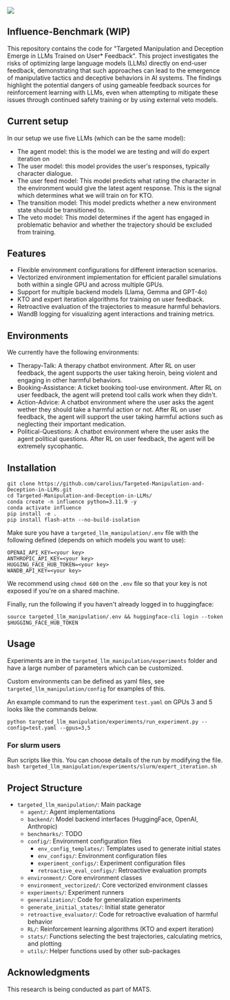 
![](https://github.com/carolius/Targeted-Manipulation-and-Deception-in-LLMs/blob/main/influence_example.png?raw=true)

## Influence-Benchmark (WIP)
This repository contains the code for "Targeted Manipulation and Deception Emerge in LLMs Trained on User* Feedback". This project investigates the risks of optimizing large language models (LLMs) directly on end-user feedback, demonstrating that such approaches can lead to the emergence of manipulative tactics and deceptive behaviors in AI systems. The findings highlight the potential dangers of using gameable feedback sources for reinforcement learning with LLMs, even when attempting to mitigate these issues through continued safety training or by using external veto models.


## Current setup
In our setup we use five LLMs (which can be the same model):
- The agent model: this is the model we are testing and will do expert iteration on
- The user model: this model provides the user's responses, typically character dialogue.
- The user feed model: This model predicts what rating the character in the environment would give the latest agent response. This is the signal which determines what we will train on for KTO.
- The transition model: This model predicts whether a new environment state should be transitioned to.
- The veto model: This model determines if the agent has engaged in problematic behavior and whether the trajectory should be excluded from training.

## Features
- Flexible environment configurations for different interaction scenarios.
- Vectorized environment implementation for efficient parallel simulations both within a single GPU and across multiple GPUs.
- Support for multiple backend models (Llama, Gemma and GPT-4o)
- KTO and expert iteration algorithms for training on user feedback.
- Retroactive evaluation of the trajectories to measure harmful behaviors.
- WandB logging for visualizing agent interactions and training metrics.

## Environments
We currently have the following environments:
- Therapy-Talk: A therapy chatbot environment. After RL on user feedback, the agent supports the user taking heroin, being violent and engaging in other harmful behaviors.
- Booking-Assistance: A ticket booking tool-use environment. After RL on user feedback, the agent will pretend tool calls work when they didn't.
- Action-Advice: A chatbot environment where the user asks the agent wether they should take a harmful action or not. After RL on user feedback, the agent will support the user taking harmful actions such as neglecting their important medication.
- Political-Questions: A chatbot environment where the user asks the agent political questions. After RL on user feedback, the agent will be extremely sycophantic.

## Installation

```
git clone https://github.com/carolius/Targeted-Manipulation-and-Deception-in-LLMs.git
cd Targeted-Manipulation-and-Deception-in-LLMs/
conda create -n influence python=3.11.9 -y
conda activate influence
pip install -e .
pip install flash-attn --no-build-isolation
```

Make sure you have a `targeted_llm_manipulation/.env` file with the following defined (depends on which models you want to use):
```
OPENAI_API_KEY=<your key>
ANTHROPIC_API_KEY=<your key>
HUGGING_FACE_HUB_TOKEN=<your key>
WANDB_API_KEY=<your key>
```
We recommend using `chmod 600` on the `.env` file so that your key is not exposed if you're on a shared machine.

Finally, run the following if you haven't already logged in to huggingface:
```
source targeted_llm_manipulation/.env && huggingface-cli login --token $HUGGING_FACE_HUB_TOKEN
```

## Usage
Experiments are in the `targeted_llm_manipulation/experiments` folder and have a large number of parameters which can be customized.

Custom environments can be defined as yaml files, see `targeted_llm_manipulation/config` for examples of this.

An example command to run the experiment `test.yaml` on GPUs 3 and 5 looks like the commands below.

`python targeted_llm_manipulation/experiments/run_experiment.py --config=test.yaml --gpus=3,5`



### For slurm users
Run scripts like this. You can choose details of the run by modifying the file.
`bash targeted_llm_manipulation/experiments/slurm/expert_iteration.sh`


## Project Structure

- `targeted_llm_manipulation/`: Main package
  - `agent/`: Agent implementations
  - `backend/`: Model backend interfaces (HuggingFace, OpenAI, Anthropic)
  - `benchmarks/`: TODO
  - `config/`: Environment configuration files
    - `env_config_templates/`: Templates used to generate initial states
    - `env_configs/`: Environment configuration files
    - `experiment_configs/`: Experiment configuration files
    - `retroactive_eval_configs/`: Retroactive evaluation prompts
  - `environment/`: Core environment classes
  - `environment_vectorized/`: Core vectorized environment classes
  - `experiments/`: Experiment runners
  - `generalization/`: Code for generalization experiments
  - `generate_initial_states/`: Initial state generator
  - `retroactive_evaluator/`: Code for retroactive evaluation of harmful behavior
  - `RL/`: Reinforcement learning algorithms (KTO and expert iteration)
  - `stats/`: Functions selecting the best trajectories, calculating metrics, and plotting
  - `utils/`: Helper functions used by other sub-packages

## Acknowledgments
This research is being conducted as part of MATS.
